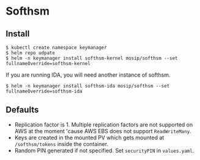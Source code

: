 # Softhsm

## Install
```
$ kubectl create namespace keymanager
$ helm repo udpate
$ helm -n keymanager install softhsm-kernel mosip/softhsm --set fullnameOverride=softhsm-kernel
```
If you are running IDA, you will need another instance of softhsm.  

```
$ helm -n keymanager install softhsm-ida mosip/softhsm --set fullnameOverride=softhsm-ida
```

## Defaults
* Replication factor is 1.  Multiple replication factors are not supported on AWS at the moment 'cause AWS EBS does not support `ReadWriteMany`.
* Keys are created in the mounted PV which gets mounted at `/softhsm/tokens` inside the container.
* Random PIN generated if not specified. Set `securityPIN` in `values.yaml`.



